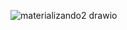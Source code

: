 ![materializando2 drawio](https://github.com/AN4CAROL05/Impostos-em-Java01/assets/162806952/d1c709c5-4293-4020-9ad8-2705a0ce7fd0)
